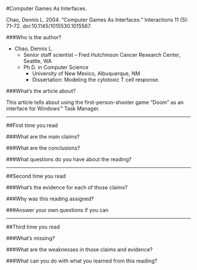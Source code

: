 #Computer Games As Interfaces.

Chao, Dennis L. 2004. “Computer Games As Interfaces.” Interactions 11 (5): 71–72. doi:10.1145/1015530.1015567.

###Who is the author?

* Chao, Dennis L.
  * Senior staff scientist &ndash; Fred Hutchinson Cancer Research Center, Seattle, WA
  * Ph.D. in Computer Science
    * University of New Mexico, Albuquerque, NM
    * Dissertation: Modeling the cytotoxic T cell response.

###What’s the article about?

This article tells about using the first-person-shooter game “Doom” as an interface for Windows&trade; Task Manager.


----
##First time you read

###What are the main claims?

###What are the conclusions?

###What questions do you have about the reading?

----
##Second time you read

###What’s the evidence for each of those claims?

###Why was this reading assigned?

###Answer your own questions if you can

----
##Third time you read

###What’s missing?

###What are the weaknesses in those claims and evidence?

###What can you do with what you learned from this reading?
